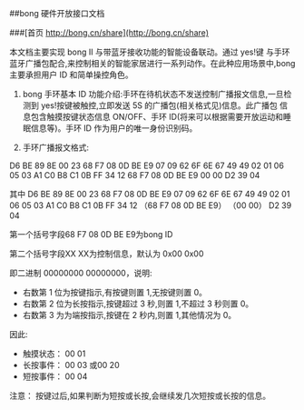 
##bong 硬件开放接口文档

###[首页 http://bong.cn/share](http://bong.cn/share)

本文档主要实现 bong II 与带蓝牙接收功能的智能设备联动。通过 yes!键 与手环蓝牙广播包配合,来控制相关的智能家居进行一系列动作。在此种应用场景中,bong 主要承担用户 ID 和简单操控角色。

1. bong 手环基本 ID 功能介绍:手环在待机状态不发送控制广播报文信息,一旦检 测到 yes!按键被触控,立即发送 5S 的广播包(相关格式见)信息。此广播包 信息包含触摸按键状态信息 ON/OFF、手环 ID(将来可以根据需要开放运动和睡 眠信息等)。手环 ID 作为用户的唯一身份识别码。

2. 手环广播报文格式:

D6 BE 89 8E 00 23 68 F7 08 0D BE E9 07 09 62 6F 6E 67 49 49 02 01 06 05 03 A1 C0 B8 C1 0B FF 34 12 68 F7 08 0D BE E9 00 00 D2 39 04


其中
D6 BE 89 8E 00 23 68 F7 08 0D BE E9 07 09 62 6F 6E 67 49 49 02 01 06 05 03 A1 C0 B8 C1 0B FF 34 12 （68 F7 08 0D BE E9） （00 00） D2 39 04

第一个括号字段68 F7 08 0D BE E9为bong ID

第二个括号字段XX XX为控制信息，默认为 0x00 0x00

即二进制 00000000 00000000，说明:
- 右数第 1 位为按键指示,有按键则置 1,无按键则置 0。
- 右数第 2 位为长按指示,按键超过 3 秒,则置 1,不超过 3 秒则置 0。
- 右数第 3 为为端按指示,按键在 2 秒内,则置 1,其他情况为 0。

因此:
- 触摸状态： 00 01
- 长按事件： 00 03 或00 20
- 短按事件： 00 04

注意： 按键过后,如果判断为短按或长按,会继续发几次短按或长按的信息。
